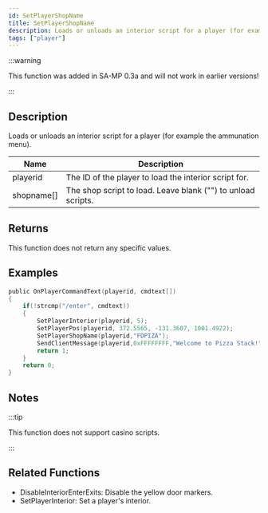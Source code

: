 ```yaml
---
id: SetPlayerShopName
title: SetPlayerShopName
description: Loads or unloads an interior script for a player (for example the ammunation menu).
tags: ["player"]
---
```


<TagLinks />

:::warning

This function was added in SA-MP 0.3a and will not work in earlier versions!

:::

## Description

Loads or unloads an interior script for a player (for example the ammunation menu).

| Name       | Description                                                  |
| ---------- | ------------------------------------------------------------ |
| playerid   | The ID of the player to load the interior script for.        |
| shopname[] | The shop script to load. Leave blank ("") to unload scripts. |

## Returns

This function does not return any specific values.

## Examples

```c
public OnPlayerCommandText(playerid, cmdtext[])
{
    if(!strcmp("/enter", cmdtext))
    {
        SetPlayerInterior(playerid, 5);
        SetPlayerPos(playerid, 372.5565, -131.3607, 1001.4922);
        SetPlayerShopName(playerid,"FDPIZA");
        SendClientMessage(playerid,0xFFFFFFFF,"Welcome to Pizza Stack!");
        return 1;
    }
    return 0;
}
```

## Notes

:::tip

This function does not support casino scripts.

:::

## Related Functions

- DisableInteriorEnterExits: Disable the yellow door markers.
- SetPlayerInterior: Set a player's interior.

